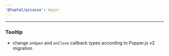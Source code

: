 ```yaml
---
'@toptal/picasso': major
---
```


---
### Tooltip

- change `onOpen` and `onClose` callback types according to Popper.js v2 migration
